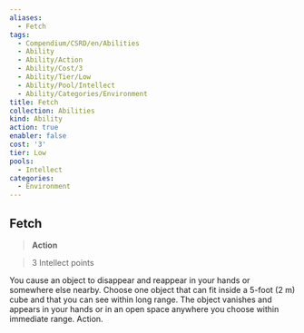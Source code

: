 ```yaml
---
aliases:
  - Fetch
tags:
  - Compendium/CSRD/en/Abilities
  - Ability
  - Ability/Action
  - Ability/Cost/3
  - Ability/Tier/Low
  - Ability/Pool/Intellect
  - Ability/Categories/Environment
title: Fetch
collection: Abilities
kind: Ability
action: true
enabler: false
cost: '3'
tier: Low
pools:
  - Intellect
categories:
  - Environment
---
```

## Fetch    
>**Action**    
>3 Intellect points  
    
You cause an object to disappear and reappear in your hands or somewhere else nearby. Choose one object that can fit inside a 5-foot (2 m) cube and that you can see within long range. The object vanishes and appears in your hands or in an open space anywhere you choose within immediate range. Action.